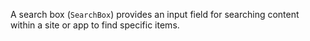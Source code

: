 A search box (`SearchBox`) provides an input field for searching content within a site or app to find specific items.
